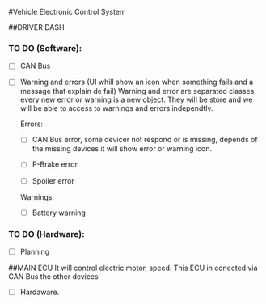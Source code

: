 #Vehicle Electronic Control System

##DRIVER DASH

### TO DO (Software):

- [ ] CAN Bus 

- [ ] Warning and errors (UI whill show an icon when something fails and a message that explain de fail)
	Warning and error are separated classes, every new error or warning is a new object. They will be store and we will be able to access to warnings and errors independtly.

	Errors:
	- [ ] CAN Bus error, some devicer not respond or is missing, depends of the missing devices it will show error or warning icon.
	- [ ] P-Brake  error
	- [ ] Spoiler error


	Warnings:
	- [ ] Battery warning

### TO DO (Hardware):

- [ ] Planning


##MAIN ECU
It will control electric motor, speed. This ECU in conected via CAN Bus the other devices

- [ ]  Hardaware. 
